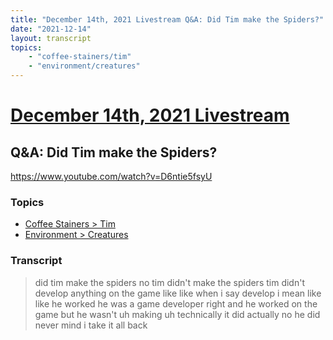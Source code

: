 ```yaml
---
title: "December 14th, 2021 Livestream Q&A: Did Tim make the Spiders?"
date: "2021-12-14"
layout: transcript
topics:
    - "coffee-stainers/tim"
    - "environment/creatures"
---
```

# [December 14th, 2021 Livestream](../2021-12-14.md)
## Q&A: Did Tim make the Spiders?
https://www.youtube.com/watch?v=D6ntie5fsyU

### Topics
* [Coffee Stainers > Tim](../topics/coffee-stainers/tim.md)
* [Environment > Creatures](../topics/environment/creatures.md)

### Transcript

> did tim make the spiders no tim didn't make the spiders tim didn't develop anything on the game like like when i say develop i mean like like he worked he was a game developer right and he worked on the game but he wasn't uh making uh technically it did actually no he did never mind i take it all back
